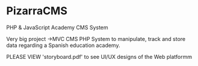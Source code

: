 # PizarraCMS
PHP &amp; JavaScript Academy CMS System 

Very big project ->MVC CMS PHP System to manipulate, track and store data regarding a Spanish education academy. 

PLEASE VIEW 'storyboard.pdf' to see UI/UX designs of the Web platformm
